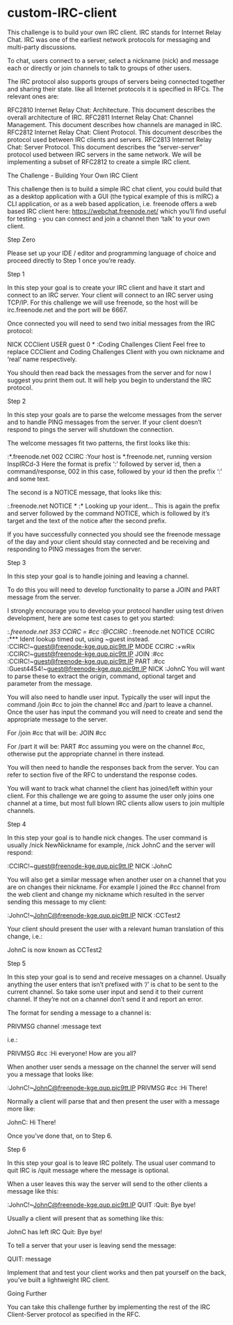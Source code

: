 # custom-IRC-client

This challenge is to build your own IRC client. IRC stands for Internet Relay Chat. IRC was one of the earliest network protocols for messaging and multi-party discussions.

To chat, users connect to a server, select a nickname (nick) and message each or directly or join channels to talk to groups of other users.

The IRC protocol also supports groups of servers being connected together and sharing their state. like all Internet protocols it is specified in RFCs. The relevant ones are:

RFC2810 Internet Relay Chat: Architecture. This document describes the overall architecture of IRC.
RFC2811 Internet Relay Chat: Channel Management. This document describes how channels are managed in IRC.
RFC2812 Internet Relay Chat: Client Protocol. This document describes the protocol used between IRC clients and servers.
RFC2813 Internet Relay Chat: Server Protocol. This document describes the “server-server” protocol used between IRC servers in the same network.
We will be implementing a subset of RFC2812 to create a simple IRC client.

The Challenge - Building Your Own IRC Client

This challenge then is to build a simple IRC chat client, you could build that as a desktop application with a GUI (the typical example of this is mIRC) a CLI application, or as a web based application, i.e. freenode offers a web based IRC client here: https://webchat.freenode.net/ which you’ll find useful for testing - you can connect and join a channel then ‘talk’ to your own client.

Step Zero

Please set up your IDE / editor and programming language of choice and proceed directly to Step 1 once you’re ready.

Step 1

In this step your goal is to create your IRC client and have it start and connect to an IRC server. Your client will connect to an IRC server using TCP/IP. For this challenge we will use freenode, so the host will be irc.freenode.net and the port will be 6667.

Once connected you will need to send two initial messages from the IRC protocol:

NICK CCClient
USER guest 0 * :Coding Challenges Client
Feel free to replace CCClient and Coding Challenges Client with you own nickname and ‘real’ name respectively.

You should then read back the messages from the server and for now I suggest you print them out. It will help you begin to understand the IRC protocol.

Step 2

In this step your goals are to parse the welcome messages from the server and to handle PING messages from the server. If your client doesn’t respond to pings the server will shutdown the connection.

The welcome messages fit two patterns, the first looks like this:

:*.freenode.net 002 CCIRC :Your host is *.freenode.net, running version InspIRCd-3
Here the format is prefix ‘:’ followed by server id, then a command/response, 002 in this case, followed by your id then the prefix ‘:’ and some text.

The second is a NOTICE message, that looks like this:

:.freenode.net NOTICE * :* Looking up your ident...
This is again the prefix and server followed by the command NOTICE, which is followed by it’s target and the text of the notice after the second prefix.

If you have successfully connected you should see the freenode message of the day and your client should stay connected and be receiving and responding to PING messages from the server.

Step 3

In this step your goal is to handle joining and leaving a channel.

To do this you will need to develop functionality to parse a JOIN and PART message from the server.

I strongly encourage you to develop your protocol handler using test driven development, here are some test cases to get you started:

:*.freenode.net 353 CCIRC = #cc :@CCIRC
:*.freenode.net NOTICE CCIRC :*** Ident lookup timed out, using ~guest instead.
:CCIRC!~guest@freenode-kge.qup.pic9tt.IP MODE CCIRC :+wRix
:CCIRC!~guest@freenode-kge.qup.pic9tt.IP JOIN :#cc
:CCIRC!~guest@freenode-kge.qup.pic9tt.IP PART :#cc
:Guest4454!~guest@freenode-kge.qup.pic9tt.IP NICK :JohnC
You will want to parse these to extract the origin, command, optional target and parameter from the message.

You will also need to handle user input. Typically the user will input the command /join #cc to join the channel #cc and /part to leave a channel. Once the user has input the command you will need to create and send the appropriate message to the server.

For /join #cc that will be: JOIN #cc

For /part it will be: PART #cc assuming you were on the channel #cc, otherwise put the appropriate channel in there instead.

You will then need to handle the responses back from the server. You can refer to section five of the RFC to understand the response codes.

You will want to track what channel the client has joined/left within your client. For this challenge we are going to assume the user only joins one channel at a time, but most full blown IRC clients allow users to join multiple channels.

Step 4

In this step your goal is to handle nick changes. The user command is usually /nick NewNickname for example, /nick JohnC and the server will respond:

:CCIRC!~guest@freenode-kge.qup.pic9tt.IP NICK :JohnC

You will also get a similar message when another user on a channel that you are on changes their nickname. For example I joined the #cc channel from the web client and change my nickname which resulted in the server sending this message to my client:

:JohnC!~JohnC@freenode-kge.qup.pic9tt.IP NICK :CCTest2

Your client should present the user with a relevant human translation of this change, i.e.:

JohnC is now known as CCTest2

Step 5

In this step your goal is to send and receive messages on a channel. Usually anything the user enters that isn’t prefixed with ‘/’ is chat to be sent to the current channel. So take some user input and send it to their current channel. If they’re not on a channel don’t send it and report an error.

The format for sending a message to a channel is:

PRIVMSG channel :message text

i.e.:

PRIVMSG #cc :Hi everyone! How are you all?

When another user sends a message on the channel the server will send you a message that looks like:

:JohnC!~JohnC@freenode-kge.qup.pic9tt.IP PRIVMSG #cc :Hi There!

Normally a client will parse that and then present the user with a message more like:

JohnC: Hi There!

Once you’ve done that, on to Step 6.

Step 6

In this step your goal is to leave IRC politely. The usual user command to quit IRC is /quit message where the message is optional.

When a user leaves this way the server will send to the other clients a message like this:

:JohnC!~JohnC@freenode-kge.qup.pic9tt.IP QUIT :Quit: Bye bye!

Usually a client will present that as something like this:

JohnC has left IRC Quit: Bye bye!

To tell a server that your user is leaving send the message:

QUIT: message

Implement that and test your client works and then pat yourself on the back, you’ve built a lightweight IRC client.

Going Further

You can take this challenge further by implementing the rest of the IRC Client-Server protocol as specified in the RFC.
